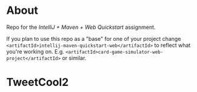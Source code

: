 # About

Repo for the _IntelliJ + Maven + Web Quickstart_ assignment.

If you plan to use this repo as a "base" for one of your project change
`<artifactId>intellij-maven-quickstart-web</artifactId>` to reflect what you're
working on. E.g. `<artifactId>card-game-simulator-web-project</artifactId>` or
similar.
# TweetCool2
